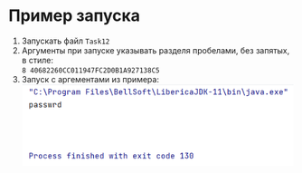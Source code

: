 # Пример запуска

1) Запускать файл `Task12`
2) Аргументы при запуске указывать разделя пробелами, без запятых, в стиле:  
`8 40682260CC011947FC2D0B1A927138C5`
3) Запуск с аргементами из примера:  
   ![](../../../../images/task12/1.png)